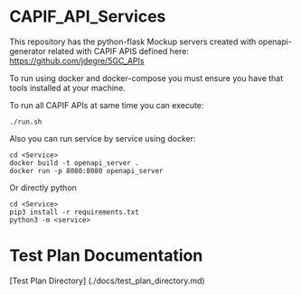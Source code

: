 # CAPIF_API_Services
This repository has the python-flask Mockup servers created with openapi-generator related with CAPIF APIS defined here:
https://github.com/jdegre/5GC_APIs

To run using docker and docker-compose you must ensure you have that tools installed at your machine.

To run all CAPIF APIs at same time you can execute:
```
./run.sh
```

Also you can run service by service using docker:
```
cd <Service>
docker build -t openapi_server .
docker run -p 8080:8080 openapi_server
```

Or directly python
```
cd <Service>
pip3 install -r requirements.txt
python3 -m <service>
```

# Test Plan Documentation

[Test Plan Directory] (./docs/test_plan_directory.md)
